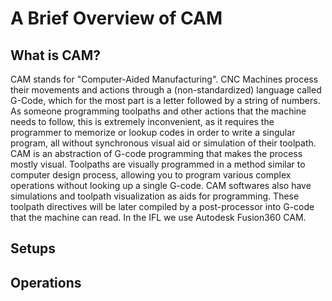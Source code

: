 
# A Brief Overview of CAM

## What is CAM?
CAM stands for "Computer-Aided Manufacturing". CNC Machines process their movements and actions through a (non-standardized) language called G-Code, which for the most part is a letter followed by a string of numbers. As someone programming toolpaths and other actions that the machine needs to follow, this is extremely inconvenient, as it requires the programmer to memorize or lookup codes in order to write a singular program, all without synchronous visual aid or simulation of their toolpath. CAM is an abstraction of G-code programming that makes the process mostly visual. Toolpaths are visually programmed in a method similar to computer design process, allowing you to program various complex operations without looking up a single G-code. CAM softwares also have simulations and toolpath visualization as aids for programming. These toolpath directives will be later compiled by a post-processor into G-code that the machine can read. In the IFL we use Autodesk Fusion360 CAM.

## Setups

## Operations
